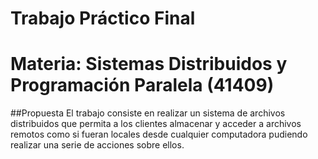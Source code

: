 # Trabajo Práctico Final
# Materia: Sistemas Distribuidos y Programación Paralela (41409)

##Propuesta
El trabajo consiste en realizar un sistema de archivos distribuidos que permita a los clientes almacenar y acceder a archivos remotos como si fueran locales desde cualquier computadora pudiendo realizar una serie de acciones sobre ellos.

